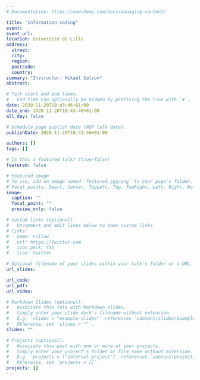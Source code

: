 ```yaml
---
# Documentation: https://wowchemy.com/docs/managing-content/

title: "Information coding"
event:
event_url:
location: Université de Lille
address:
  street:
  city:
  region:
  postcode:
  country:
summary: "Instructor: Mikaël Salson"
abstract:

# Talk start and end times.
#   End time can optionally be hidden by prefixing the line with `#`.
date: 2020-11-20T18:43:46+01:00
date_end: 2020-11-20T18:43:46+01:00
all_day: false

# Schedule page publish date (NOT talk date).
publishDate: 2020-11-20T18:43:46+01:00

authors: []
tags: []

# Is this a featured talk? (true/false)
featured: false

# Featured image
# To use, add an image named `featured.jpg/png` to your page's folder. 
# Focal points: Smart, Center, TopLeft, Top, TopRight, Left, Right, BottomLeft, Bottom, BottomRight.
image:
  caption: ""
  focal_point: ""
  preview_only: false

# Custom links (optional).
#   Uncomment and edit lines below to show custom links.
# links:
# - name: Follow
#   url: https://twitter.com
#   icon_pack: fab
#   icon: twitter

# Optional filename of your slides within your talk's folder or a URL.
url_slides:

url_code:
url_pdf:
url_video:

# Markdown Slides (optional).
#   Associate this talk with Markdown slides.
#   Simply enter your slide deck's filename without extension.
#   E.g. `slides = "example-slides"` references `content/slides/example-slides.md`.
#   Otherwise, set `slides = ""`.
slides: ""

# Projects (optional).
#   Associate this post with one or more of your projects.
#   Simply enter your project's folder or file name without extension.
#   E.g. `projects = ["internal-project"]` references `content/project/deep-learning/index.md`.
#   Otherwise, set `projects = []`.
projects: []
---
```

